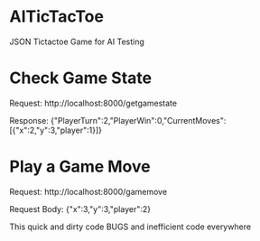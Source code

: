 # AITicTacToe
JSON Tictactoe Game for AI Testing

# Check Game State

Request: http://localhost:8000/getgamestate

Response: {"PlayerTurn":2,"PlayerWin":0,"CurrentMoves":[{"x":2,"y":3,"player":1}]}

# Play a Game Move

Request: http://localhost:8000/gamemove

Request Body: {"x":3,"y":3,"player":2}

This quick and dirty code BUGS and inefficient code everywhere
